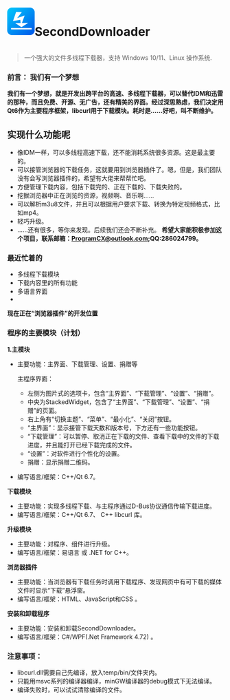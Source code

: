 ﻿  
<img src="imgs/ico.png" height="64" align="left" /><h1 style="display:inline-block;" >SecondDownloader</h1>


> 一个强大的文件多线程下载器，支持 Windows 10/11、Linux 操作系统.
### 前言： 我们有一个梦想

**我们有一个梦想，就是开发出跨平台的高速、多线程下载器，可以替代IDM和迅雷的那种，而且免费、开源、无广告，还有精美的界面。经过深思熟虑，我们决定用Qt6作为主要程序框架，libcurl用于下载模块。耗时是……好吧，叫不断维护。**

## 实现什么功能呢
- 像IDM一样，可以多线程高速下载，还不能消耗系统很多资源。这是最主要的。
- 可以接管浏览器的下载任务，这就要用到浏览器插件了。嗯，但是，我们团队没有会写浏览器插件的，希望有大佬来帮帮忙吧。
- 方便管理下载内容，包括下载完的、正在下载的、下载失败的。
- 挖掘浏览器中正在浏览的资源，视频啊、音乐啊……
- 可以解析m3u8文件，并且可以根据用户要求下载、转换为特定视频格式，比如mp4。
- 轻巧升级。
- ……还有很多，等你来发现。后续我们还会不断补充。
**希望大家能积极参加这个项目，联系邮箱：ProgramCX@outlook.com;QQ:286024799。**

### 最近忙着的

- 多线程下载模块
- 下载内容里的所有功能
- 多语言界面
- 
**现在正在“浏览器插件”的开发位置**


### 程序的主要模块（计划）

**1.主模块**
 
 - 主要功能：主界面、下载管理、设置、捐赠等
    
    主程序界面：
    
    - 左侧为图片式的选项卡，包含“主界面”、“下载管理”、“设置”、“捐赠”。  
    - 中央为StackedWidget，包含了“主界面”、“下载管理”、“设置”、“捐赠”的页面。
    - 右上角有“切换主题”、“菜单”、“最小化”、“关闭”按钮。
    - “主界面”：显示接管下载天数和版本号，下方还有一些功能按钮。
    - “下载管理”：可以暂停、取消正在下载的文件、查看下载中的文件的下载进度，并且能打开已经下载完成的文件。
    - “设置”：对软件进行个性化的设置。
    - 捐赠：显示捐赠二维码。
- 编写语言/框架：C++/Qt 6.7。

**下载模块**

 - 主要功能：实现多线程下载、与主程序通过D-Bus协议通信传输下载进度。
 - 编写语言/框架：C++/Qt 6.7、 C++ libcurl 库。

 **升级模块**

 - 主要功能：对程序、组件进行升级。
 - 编写语言/框架：易语言 或 .NET for C++。

 **浏览器插件**

 - 主要功能：当浏览器有下载任务时调用下载程序、发现网页中有可下载的媒体文件时显示“下载”悬浮窗。
 - 编写语言/框架：HTML、JavaScript和CSS  。

**安装和卸载程序**

 - 主要功能：安装和卸载SecondDownloader。
 - 编写语言/框架：C#/WPF(.Net Framework 4.72)  。 

### 注意事项：

- libcurl.dll需要自己先编译，放入temp/bin/文件夹内。
- 只能用msvc系列的编译器编译，minGW编译器的debug模式下无法编译。
- 编译失败时，可以试试清除编译的文件。
            


 



